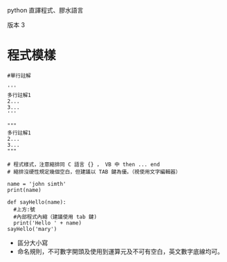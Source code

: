 python 直譯程式、膠水語言

版本 3

# 程式模樣
``` 
#單行註解

'''
多行註解1
2...
3...
'''

"""
多行註解1
2...
3...
"""

# 程式樣式，注意縮排同 C 語言 {} ， VB 中 then ... end
# 縮排沒硬性規定幾個空白，但建議以 TAB 鍵為優。（視使用文字編輯器）
 
name = 'john simth'
print(name)

def sayHello(name):
  #上方:號
  #內部程式內縮（建議使用 tab 鍵)
  print('Hello ' + name)
sayHello('mary')

```

* 區分大小寫
* 命名規則，不可數字開頭及使用到運算元及不可有空白，英文數字底線均可。



